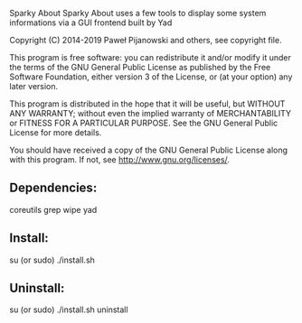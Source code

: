 Sparky About
Sparky About uses a few tools to display some system informations
via a GUI frontend built by Yad

Copyright (C) 2014-2019 Paweł Pijanowski and others, see copyright file.

This program is free software: you can redistribute it and/or modify
it under the terms of the GNU General Public License as published by
the Free Software Foundation, either version 3 of the License, or
(at your option) any later version.

This program is distributed in the hope that it will be useful,
but WITHOUT ANY WARRANTY; without even the implied warranty of
MERCHANTABILITY or FITNESS FOR A PARTICULAR PURPOSE.  See the
GNU General Public License for more details.

You should have received a copy of the GNU General Public License
along with this program.  If not, see <http://www.gnu.org/licenses/>.

Dependencies:
-------------
coreutils
grep
wipe
yad

Install:
-------------
su (or sudo) 
./install.sh

Uninstall:
-------------
su (or sudo)
./install.sh uninstall
